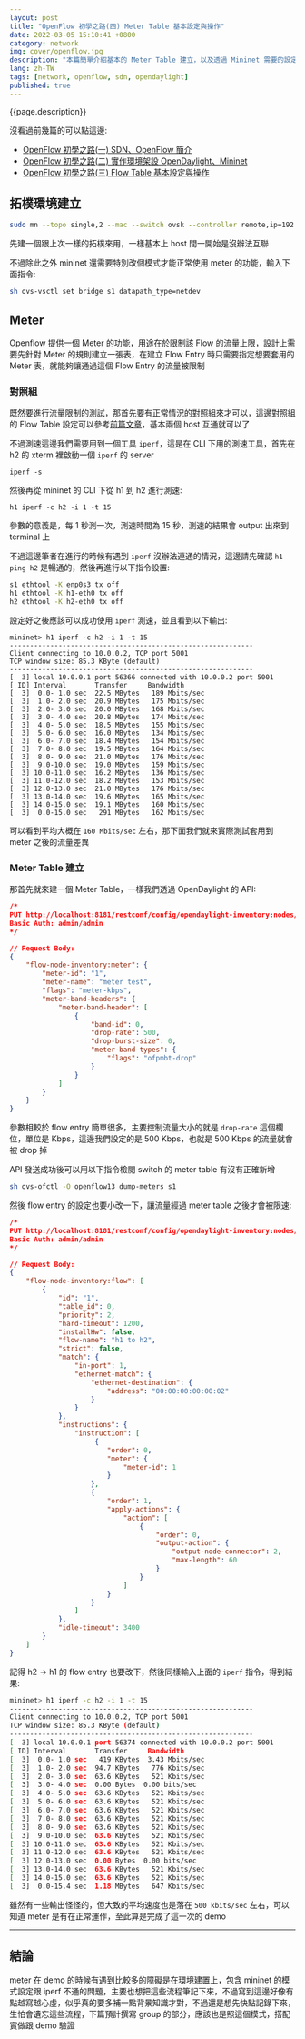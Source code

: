 ```yaml
---
layout: post
title: "OpenFlow 初學之路(四) Meter Table 基本設定與操作"
date: 2022-03-05 15:10:41 +0800
category: network
img: cover/openflow.jpg
description: "本篇簡單介紹基本的 Meter Table 建立，以及透過 Mininet 需要的設定，並且也會進行流量的測試"
lang: zh-TW
tags: [network, openflow, sdn, opendaylight]
published: true
---
```


{{page.description}}

沒看過前幾篇的可以點這邊:

+ [OpenFlow 初學之路(一) SDN、OpenFlow 簡介](https://bingdoal.github.io/network/2022/02/sdn-openflow-intro/)
+ [OpenFlow 初學之路(二) 實作環境架設 OpenDaylight、Mininet](https://bingdoal.github.io/network/2022/02/sdn-openflow-controller-opendaylight-mininet/)
+ [OpenFlow 初學之路(三) Flow Table 基本設定與操作](https://bingdoal.github.io/network/2022/03/sdn-openflow-flow-table/)

## 拓樸環境建立

```bash
sudo mn --topo single,2 --mac --switch ovsk --controller remote,ip=192.168.xx.xxx,port=6633 -x --ar
```

先建一個跟上次一樣的拓樸來用，一樣基本上 host 間一開始是沒辦法互聯

不過除此之外 mininet 還需要特別改個模式才能正常使用 meter 的功能，輸入下面指令:

```bash
sh ovs-vsctl set bridge s1 datapath_type=netdev
```

## Meter

Openflow 提供一個 Meter 的功能，用途在於限制該 Flow 的流量上限，設計上需要先針對 Meter 的規則建立一張表，在建立 Flow Entry 時只需要指定想要套用的 Meter 表，就能夠讓通過這個 Flow Entry 的流量被限制

### 對照組

既然要進行流量限制的測試，那首先要有正常情況的對照組來才可以，這邊對照組的 Flow Table 設定可以參考[前篇文章](https://bingdoal.github.io/network/2022/03/sdn-openflow-flow-table/)，基本兩個 host 互通就可以了

不過測速這邊我們需要用到一個工具 `iperf`，這是在 CLI 下用的測速工具，首先在 h2 的 xterm 裡啟動一個 `iperf` 的 server

```shell
iperf -s
```

然後再從 mininet 的 CLI 下從 h1 到 h2 進行測速:

```shell
h1 iperf -c h2 -i 1 -t 15
```

參數的意義是，每 1 秒測一次，測速時間為 15 秒，測速的結果會 output 出來到 terminal 上

不過這邊筆者在進行的時候有遇到 `iperf` 沒辦法連通的情況，這邊請先確認 `h1 ping h2` 是暢通的，然後再進行以下指令設置:

```bash
s1 ethtool -K enp0s3 tx off
h1 ethtool -K h1-eth0 tx off
h2 ethtool -K h2-eth0 tx off
```

設定好之後應該可以成功使用 `iperf` 測速，並且看到以下輸出:

```shell
mininet> h1 iperf -c h2 -i 1 -t 15
------------------------------------------------------------
Client connecting to 10.0.0.2, TCP port 5001
TCP window size: 85.3 KByte (default)
------------------------------------------------------------
[  3] local 10.0.0.1 port 56366 connected with 10.0.0.2 port 5001
[ ID] Interval       Transfer     Bandwidth
[  3]  0.0- 1.0 sec  22.5 MBytes   189 Mbits/sec
[  3]  1.0- 2.0 sec  20.9 MBytes   175 Mbits/sec
[  3]  2.0- 3.0 sec  20.0 MBytes   168 Mbits/sec
[  3]  3.0- 4.0 sec  20.8 MBytes   174 Mbits/sec
[  3]  4.0- 5.0 sec  18.5 MBytes   155 Mbits/sec
[  3]  5.0- 6.0 sec  16.0 MBytes   134 Mbits/sec
[  3]  6.0- 7.0 sec  18.4 MBytes   154 Mbits/sec
[  3]  7.0- 8.0 sec  19.5 MBytes   164 Mbits/sec
[  3]  8.0- 9.0 sec  21.0 MBytes   176 Mbits/sec
[  3]  9.0-10.0 sec  19.0 MBytes   159 Mbits/sec
[  3] 10.0-11.0 sec  16.2 MBytes   136 Mbits/sec
[  3] 11.0-12.0 sec  18.2 MBytes   153 Mbits/sec
[  3] 12.0-13.0 sec  21.0 MBytes   176 Mbits/sec
[  3] 13.0-14.0 sec  19.6 MBytes   165 Mbits/sec
[  3] 14.0-15.0 sec  19.1 MBytes   160 Mbits/sec
[  3]  0.0-15.0 sec   291 MBytes   162 Mbits/sec
```

可以看到平均大概在 `160 Mbits/sec` 左右，那下面我們就來實際測試套用到 meter 之後的流量差異

### Meter Table 建立

那首先就來建一個 Meter Table，一樣我們透過 OpenDaylight 的 API:

```json
/*
PUT http://localhost:8181/restconf/config/opendaylight-inventory:nodes/node/openflow:1/flow-node-inventory:meter/1
Basic Auth: admin/admin
*/

// Request Body:
{
    "flow-node-inventory:meter": {
        "meter-id": "1",
        "meter-name": "meter test",
        "flags": "meter-kbps",
        "meter-band-headers": {
            "meter-band-header": [
                {
                    "band-id": 0,
                    "drop-rate": 500,
                    "drop-burst-size": 0,
                    "meter-band-types": {
                        "flags": "ofpmbt-drop"
                    }
                }
            ]
        }
    }
}
```

參數相較於 flow entry 簡單很多，主要控制流量大小的就是 `drop-rate` 這個欄位，單位是 Kbps，這邊我們設定的是 500 Kbps，也就是 500 Kbps 的流量就會被 drop 掉

API 發送成功後可以用以下指令檢閱 switch 的 meter table 有沒有正確新增

```bash
sh ovs-ofctl -O openflow13 dump-meters s1
```

然後 flow entry 的設定也要小改一下，讓流量經過 meter table 之後才會被限速:

```json
/*
PUT http://localhost:8181/restconf/config/opendaylight-inventory:nodes/node/openflow:1/flow-node-inventory:table/0/flow/1
Basic Auth: admin/admin
*/

// Request Body:
{
    "flow-node-inventory:flow": [
        {
            "id": "1",
            "table_id": 0,
            "priority": 2,
            "hard-timeout": 1200,
            "installHw": false,
            "flow-name": "h1 to h2",
            "strict": false,
            "match": {
                "in-port": 1,
                "ethernet-match": {
                    "ethernet-destination": {
                        "address": "00:00:00:00:00:02"
                    }
                }
            },
            "instructions": {
                "instruction": [
                     {
                        "order": 0,
                        "meter": {
                            "meter-id": 1
                        }
                    },
                    {
                        "order": 1,
                        "apply-actions": {
                            "action": [
                                {
                                    "order": 0,
                                    "output-action": {
                                        "output-node-connector": 2,
                                        "max-length": 60
                                    }
                                }
                            ]
                        }
                    }
                ]
            },
            "idle-timeout": 3400
        }
    ]
}
```

記得 h2 -> h1 的 flow entry 也要改下，然後同樣輸入上面的 `iperf` 指令，得到結果:

```bash
mininet> h1 iperf -c h2 -i 1 -t 15
------------------------------------------------------------
Client connecting to 10.0.0.2, TCP port 5001
TCP window size: 85.3 KByte (default)
------------------------------------------------------------
[  3] local 10.0.0.1 port 56374 connected with 10.0.0.2 port 5001
[ ID] Interval       Transfer     Bandwidth
[  3]  0.0- 1.0 sec   419 KBytes  3.43 Mbits/sec
[  3]  1.0- 2.0 sec  94.7 KBytes   776 Kbits/sec
[  3]  2.0- 3.0 sec  63.6 KBytes   521 Kbits/sec
[  3]  3.0- 4.0 sec  0.00 Bytes  0.00 bits/sec
[  3]  4.0- 5.0 sec  63.6 KBytes   521 Kbits/sec
[  3]  5.0- 6.0 sec  63.6 KBytes   521 Kbits/sec
[  3]  6.0- 7.0 sec  63.6 KBytes   521 Kbits/sec
[  3]  7.0- 8.0 sec  63.6 KBytes   521 Kbits/sec
[  3]  8.0- 9.0 sec  63.6 KBytes   521 Kbits/sec
[  3]  9.0-10.0 sec  63.6 KBytes   521 Kbits/sec
[  3] 10.0-11.0 sec  63.6 KBytes   521 Kbits/sec
[  3] 11.0-12.0 sec  63.6 KBytes   521 Kbits/sec
[  3] 12.0-13.0 sec  0.00 Bytes  0.00 bits/sec
[  3] 13.0-14.0 sec  63.6 KBytes   521 Kbits/sec
[  3] 14.0-15.0 sec  63.6 KBytes   521 Kbits/sec
[  3]  0.0-15.4 sec  1.18 MBytes   647 Kbits/sec
```

雖然有一些輸出怪怪的，但大致的平均速度也是落在 `500 kbits/sec` 左右，可以知道 meter 是有在正常運作，至此算是完成了這一次的 demo

---

## 結論

meter 在 demo 的時候有遇到比較多的障礙是在環境建置上，包含 mininet 的模式設定跟 iperf 不通的問題，主要也想把這些流程筆記下來，不過寫到這邊好像有點越寫越心虛，似乎真的要多補一點背景知識才對，不過還是想先快點記錄下來，生怕會遺忘這些流程，下篇預計撰寫 group 的部分，應該也是照這個模式，搭配實做跟 demo 驗證
